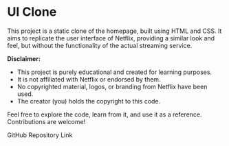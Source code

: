 #  UI Clone

This project is a static clone of the  homepage, built using HTML and CSS. It aims to replicate the user interface of Netflix, providing a similar look and feel, but without the functionality of the actual streaming service.

**Disclaimer:**
- This project is purely educational and created for learning purposes.
- It is not affiliated with Netflix or endorsed by them.
- No copyrighted material, logos, or branding from Netflix have been used.
- The creator (you) holds the copyright to this code.

Feel free to explore the code, learn from it, and use it as a reference. Contributions are welcome!

GitHub Repository Link

